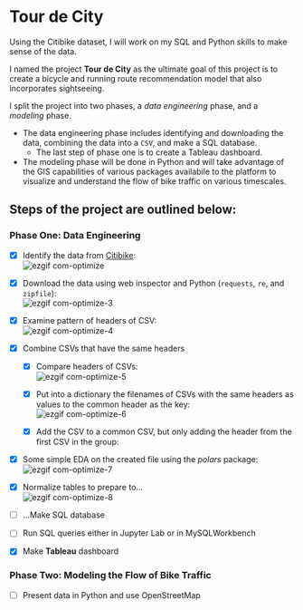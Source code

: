 # Tour de City
Using the Citibike dataset, I will work on my SQL and Python skills to make sense of the data.

I named the project **Tour de City** as the ultimate goal of this project is to create a bicycle and running route recommendation model that also incorporates sightseeing.

I split the project into two phases, a _data engineering_ phase, and a _modeling_ phase.
- The data engineering phase includes identifying and downloading the data, combining the data into a `CSV`, and make a SQL database.
  - The last step of phase one is to create a Tableau dashboard.
- The modeling phase will be done in Python and will take advantage of the GIS capabilities of various packages availabile to the platform to visualize and understand the flow of bike traffic on various timescales.

## Steps of the project are outlined below:
### Phase One: Data Engineering
- [X] Identify the data from [Citibike](https://ride.citibikenyc.com/system-data):  
![ezgif com-optimize](https://github.com/sralter/citibike_project/assets/25013680/b067f46f-cfc7-4eaa-afc9-3e3a5594ed8f)

- [X] Download the data using web inspector and Python (`requests`, `re`, and `zipfile`):  
![ezgif com-optimize-3](https://github.com/sralter/citibike_project/assets/25013680/31a6e954-7d0d-4867-a5f4-7ecd2fe88299)

- [X] Examine pattern of headers of CSV:  
![ezgif com-optimize-4](https://github.com/sralter/citibike_project/assets/25013680/ea312ded-27b6-43d7-b058-f265676634cc)

- [X] Combine CSVs that have the same headers
    - [X] Compare headers of CSVs:  
![ezgif com-optimize-5](https://github.com/sralter/citibike_project/assets/25013680/48976048-625f-4ba5-a25c-3f0ac73ae69e)

    - [X] Put into a dictionary the filenames of CSVs with the same headers as values to the common header as the key:  
![ezgif com-optimize-6](https://github.com/sralter/citibike_project/assets/25013680/42cb5f2b-95e0-408c-a149-4f60f82803fa)

    - [X] Add the CSV to a common CSV, but only adding the header from the first CSV in the group:  

- [X] Some simple EDA on the created file using the _polars_ package:  
![ezgif com-optimize-7](https://github.com/sralter/citibike_project/assets/25013680/640e439b-ef81-4f62-b5c2-bf987dbe32d2)

- [X] Normalize tables to prepare to...  
![ezgif com-optimize-8](https://github.com/sralter/citibike_project/assets/25013680/841121b7-05ed-489a-b642-6e740dd58a0d)


- [ ] ...Make SQL database  



- [ ] Run SQL queries either in Jupyter Lab or in MySQLWorkbench  

- [X] Make **Tableau** dashboard

### Phase Two: Modeling the Flow of Bike Traffic

- [ ] Present data in Python and use OpenStreetMap  

